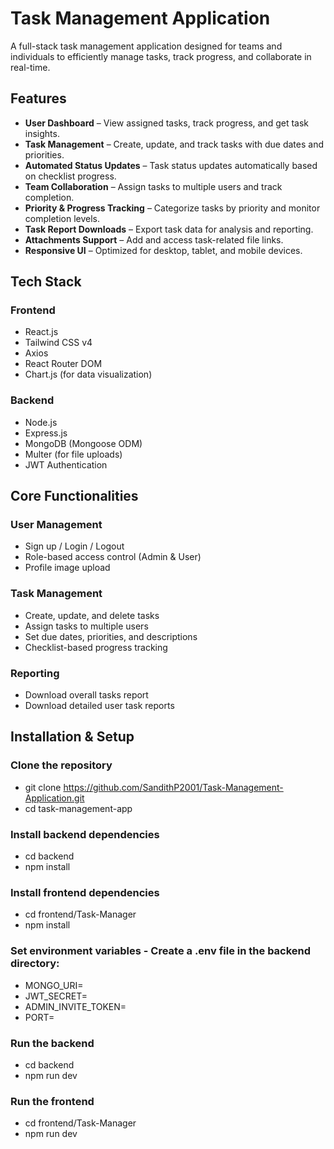 # Task Management Application

A full-stack task management application designed for teams and individuals to efficiently manage tasks, track progress, and collaborate in real-time.

## Features

- **User Dashboard** – View assigned tasks, track progress, and get task insights.
- **Task Management** – Create, update, and track tasks with due dates and priorities.
- **Automated Status Updates** – Task status updates automatically based on checklist progress.
- **Team Collaboration** – Assign tasks to multiple users and track completion.
- **Priority & Progress Tracking** – Categorize tasks by priority and monitor completion levels.
- **Task Report Downloads** – Export task data for analysis and reporting.
- **Attachments Support** – Add and access task-related file links.
- **Responsive UI** – Optimized for desktop, tablet, and mobile devices.

## Tech Stack

### **Frontend**
- React.js
- Tailwind CSS v4
- Axios
- React Router DOM
- Chart.js (for data visualization)

### **Backend**
- Node.js
- Express.js
- MongoDB (Mongoose ODM)
- Multer (for file uploads)
- JWT Authentication


## Core Functionalities

### **User Management**
- Sign up / Login / Logout
- Role-based access control (Admin & User)
- Profile image upload

### **Task Management**
- Create, update, and delete tasks
- Assign tasks to multiple users
- Set due dates, priorities, and descriptions
- Checklist-based progress tracking

### **Reporting**
- Download overall tasks report
- Download detailed user task reports


##  Installation & Setup

### **Clone the repository**
- git clone https://github.com/SandithP2001/Task-Management-Application.git
- cd task-management-app

### **Install backend dependencies**
- cd backend
- npm install

### **Install frontend dependencies**
- cd frontend/Task-Manager
- npm install

### **Set environment variables - Create a .env file in the backend directory:**
- MONGO_URI=
- JWT_SECRET=
- ADMIN_INVITE_TOKEN=
- PORT=

### **Run the backend**
- cd backend
- npm run dev

### **Run the frontend**
- cd frontend/Task-Manager
- npm run dev
